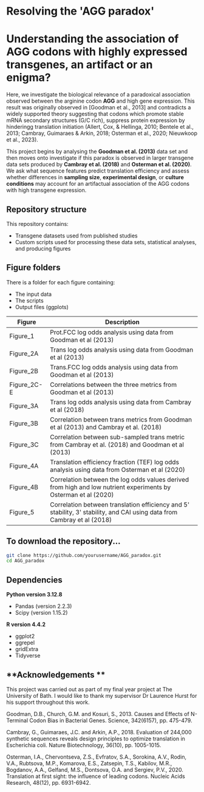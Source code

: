 # Resolving the 'AGG paradox'

# Understanding the association of AGG codons with highly expressed transgenes, an artifact or an enigma? 

Here, we investigate the biological relevance of a paradoxical association observed between the arginine codon **AGG** and high gene expression. This result was originally observed in [Goodman et al., 2013] and contradicts a widely supported theory suggesting that codons which promote stable mRNA secondary structures (G/C rich), suppress protein expression by hinderingg translation initiation (Allert, Cox, & Hellinga, 2010; Bentele et al., 2013; Cambray, Guimaraes & Arkin, 2018; Osterman et al., 2020; Nieuwkoop et al., 2023).

This project begins by analysing the **Goodman et al. (2013)** data set and then moves onto investigate if this paradox is observed in larger transgene data sets produced by **Cambray et al. (2018)** and **Osterman et al. (2020)**. We ask what sequence features predict translation efficiency and assess whether differences in **sampling size**, **experimental design**, or **culture conditions** may account for an artifactual association of the AGG codons with high transgene expression.

## Repository structure 

This repository contains:   
- Transgene datasets used from published studies  
- Custom scripts used for processing these data sets, statistical analyses, and producing figures

## Figure folders 

There is a folder for each figure containing:
- The input data
- The scripts
- Output files (ggplots)

| Figure | Description | 
|--------|-------------|
| Figure_1  | Prot.FCC log odds analysis using data from Goodman et al (2013) |
| Figure_2A | Trans log odds analysis using data from Goodman et al (2013) |
| Figure_2B | Trans.FCC log odds analysis using data from Goodman et al (2013) |
| Figure_2C-E | Correlations between the three metrics from Goodman et al (2013)|
| Figure_3A | Trans log odds analysis using data from Cambray et al (2018) |
| Figure_3B | Correlation between trans metrics from Goodman et al (2013) and Cambray et al. (2018) |
| Figure_3C | Correlation between sub-sampled trans metric from Cambray et al. (2018) and Goodman et al (2013) |
| Figure_4A | Translation efficiency fraction (TEF) log odds analysis using data from Osterman et al (2020) |
| Figure_4B | Correlation between the log odds values derived from high and low nutrient experiments by Osterman et al (2020) |
| Figure_5  | Correlation between translation efficiency and 5' stability, 3' stability, and CAI using data from Cambray et al (2018)| 
## To download the repository...

```bash
git clone https://github.com/yourusername/AGG_paradox.git
cd AGG_paradox
```
## Dependencies
**Python version 3.12.8**
- Pandas (version 2.2.3)
- Scipy (version 1.15.2)

**R version 4.4.2**
- ggplot2
- ggrepel
- gridExtra
- Tidyverse

## **Acknowledgements **

This project was carried out as part of my final year project at The University of Bath. I would like to thank my supervisor Dr Laurence Hurst for his support throughout this work.

Goodman, D.B., Church, G.M. and Kosuri, S., 2013. Causes and Effects of N-Terminal Codon Bias in Bacterial Genes. Science, 342(6157), pp. 475-479.

Cambray, G., Guimaraes, J.C. and Arkin, A.P., 2018. Evaluation of 244,000 synthetic sequences reveals design principles to optimize translation in Escherichia coli. Nature Biotechnology, 36(10), pp. 1005-1015.

Osterman, I.A., Chervontseva, Z.S., Evfratov, S.A., Sorokina, A.V., Rodin, V.A., Rubtsova, M.P., Komarova, E.S., Zatsepin, T.S., Kabilov, M.R., Bogdanov, A.A., Gelfand, M.S., Dontsova, O.A. and Sergiev, P.V., 2020. Translation at first sight: the influence of leading codons. Nucleic Acids Research, 48(12), pp. 6931-6942.
